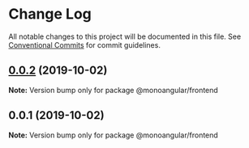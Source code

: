 # Change Log

All notable changes to this project will be documented in this file.
See [Conventional Commits](https://conventionalcommits.org) for commit guidelines.

## [0.0.2](https://github.com/cherSan/monoangular/compare/v0.0.1...v0.0.2) (2019-10-02)

**Note:** Version bump only for package @monoangular/frontend

## 0.0.1 (2019-10-02)

**Note:** Version bump only for package @monoangular/frontend
